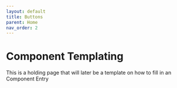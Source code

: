 ```yaml
---
layout: default
title: Buttons
parent: Home
nav_order: 2
---
```

# Component Templating

This is a holding page that will later be a template on how to fill in an Component Entry
